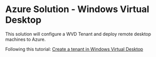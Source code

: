 # Azure Solution - Windows Virtual Desktop

This solution will configure a WVD Tenant and deploy remote desktop machines to Azure.

Following this tutorial: [Create a tenant in Windows Virtual Desktop](https://docs.microsoft.com/en-us/azure/virtual-desktop/tenant-setup-azure-active-directory)